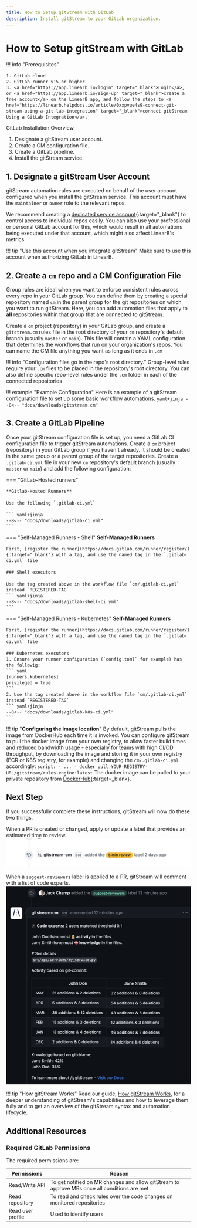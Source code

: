 ```yaml
---
title: How to Setup gitStream with GitLab
description: Install gitStream to your GitLab organization.
---
```

# How to Setup gitStream with GitLab

!!! info "Prerequisites"

    1. GitLab cloud
    2. GitLab runner v15 or higher
    3. <a href="https://app.linearb.io/login" target="_blank">Login</a>, or <a href="https://app.linearb.io/sign-up" target="_blank">create a free account</a> on the LinearB app, and follow the steps to <a href="https://linearb.helpdocs.io/article/0xxpvue4s9-connect-git-stream-using-a-git-lab-integration" target="_blank">connect gitStream Using a GitLab Integration</a>.

GitLab Installation Overview

1. Designate a gitStream user account.
1. Create a CM configuration file.
1. Create a GitLab pipeline.
1. Install the gitStream service. 

## 1. Designate a gitStream User Account

gitStream automation rules are executed on behalf of the user account configured when you install the gitStream service. This account must have the `maintainer` or `owner` role to the relevant repos. 

We recommend creating a [dedicated service account](https://docs.gitlab.com/ee/user/profile/service_accounts.html){:target="_blank"} to control access to individual repos easily. You can also use your professional or personal GitLab account for this, which would result in all automations being executed under that account, which might also affect LinearB's metrics.

!!! tip "Use this account when you integrate gitStream"
    Make sure to use this account when authorizing GitLab in LinearB.

## 2. Create a `cm` repo and a CM Configuration File

Group rules are ideal when you want to enforce consistent rules across every repo in your GitLab group. You can define them by creating a special repository named `cm` in the parent group for the git repositories on which you want to run gitStream. Here, you can add automation files that apply to **all** repositories within that group that are connected to gitStream.

Create a `cm` project (repository) in your GitLab group, and create a `gitstream.cm` rules file in the root directory of your `cm` repository's default branch (usually `master` or `main`). This file will contain a YAML configuration that determines the workflows that run on your organization's repos. You can name the CM file anything you want as long as it ends in `.cm`

!!! info "Configuration files go in the repo's root directory."
	Group-level rules require your `.cm` files to be placed in the repository's root directory.
	You can also define specific repo-level rules under the `.cm` folder in each of the connected repositories

!!! example "Example Configuration"
		Here is an example of a gitStream configuration file to set up some basic workflow automations.
		```yaml+jinja
		--8<-- "docs/downloads/gitstream.cm"
		```

## 3. Create a GitLab Pipeline

Once your gitStream configuration file is set up, you need a GitLab CI configuration file to trigger gitStream automations. Create a `cm` project (repository) in your GitLab group if you haven't already. It should be created in the same group or a parent group of the target repositories. Create a `.gitlab-ci.yml` file in your new `cm` repository's default branch (usually `master` or `main`) and add the following configuration:

=== "GitLab-Hosted runners"

    **Gitlab-Hosted Runners**
    
    Use the following `.gitlab-ci.yml`

	``` yaml+jinja
    --8<-- "docs/downloads/gitlab-ci.yml"
    ```

=== "Self-Managed Runners - Shell"
    **Self-Managed Runners**

	First, [register the runner](https://docs.gitlab.com/runner/register/){:target="_blank"} with a tag, and use the named tag in the `.gitlab-ci.yml` file

	### Shell executors

	Use the tag created above in the workflow file `cm/.gitlab-ci.yml` instead `REGISTERED-TAG`
    ``` yaml+jinja
    --8<-- "docs/downloads/gitlab-shell-ci.yml"
    ```
    
=== "Self-Managed Runners - Kubernetes"
    **Self-Managed Runners**

	First, [register the runner](https://docs.gitlab.com/runner/register/){:target="_blank"} with a tag, and use the named tag in the `.gitlab-ci.yml` file

	### Kubernetes executors
	1. Ensure your runner configuration (`config.toml` for example) has the followig:
	``` yaml
	[runners.kubernetes]
    privileged = true
	```
	2. Use the tag created above in the workflow file `cm/.gitlab-ci.yml` instead `REGISTERED-TAG`
    ``` yaml+jinja
    --8<-- "docs/downloads/gitlab-k8s-ci.yml"
    ```

!!! tip "**Configuring the image location**"
	By default, gitStream pulls the image from DockerHub each time it is invoked. You can configure gitStream to pull the docker image from your own registry, to allow faster build times and reduced bandwidth usage - especially for teams with high CI/CD throughput, by downloading the image and storing it in your own registry (ECR or K8S registry, for example) and changing the `cm/.gitlab-ci.yml` accordingly:
	```
	script:
    - ...
    - docker pull YOUR-REGISTRY-URL/gitstream/rules-engine:latest
	```
	The docker image can be pulled to your private repository from [DockerHub](https://hub.docker.com/r/gitstream/rules-engine){:target=_blank}.  
## Next Step
If you successfully complete these instructions, gitStream will now do these two things.

When a PR is created or changed, apply or update a label that provides an estimated time to review.
![Estimated Review Time label](automations/provide-estimated-time-to-review/provide_estimated_time_to_review.png)

When a `suggest-reviewers` label is applied to a PR, gitStream will comment with a list of code experts.
![Suggested reviewers](automations/standard/review-assignment/assign-code-experts/assign_code_experts.png)


!!! tip "How gitStream Works"
    Read our guide, [How gitStream Works](/how-it-works/), for a deeper understanding of gitStream's capabilities and how to leverage them fully and to get an overview of the gitStream syntax and automation lifecycle.

## Additional Resources


### Required GitLab Permissions

The required permissions are:

| Permissions       | Reason                                                                                       |
| ----------------- | -------------------------------------------------------------------------------------------- |
| Read/Write API    | To get notified on MR changes and allow gitStream to approve MRs once all conditions are met |
| Read repository   | To read and check rules over the code changes on monitored repositories                      |
| Read user profile | Used to identify users                                                                       |


